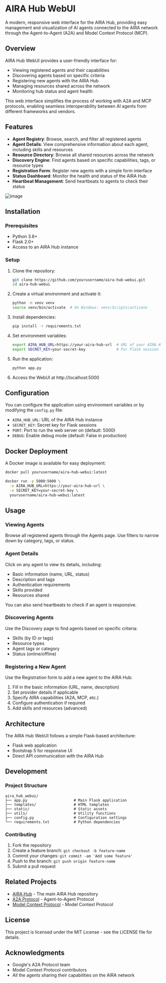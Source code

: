 # AIRA Hub WebUI

A modern, responsive web interface for the AIRA Hub, providing easy management and visualization of AI agents connected to the AIRA network through the Agent-to-Agent (A2A) and Model Context Protocol (MCP).

## Overview

AIRA Hub WebUI provides a user-friendly interface for:

- Viewing registered agents and their capabilities
- Discovering agents based on specific criteria
- Registering new agents with the AIRA Hub
- Managing resources shared across the network
- Monitoring hub status and agent health

This web interface simplifies the process of working with A2A and MCP protocols, enabling seamless interoperability between AI agents from different frameworks and vendors.

## Features

- **Agent Registry**: Browse, search, and filter all registered agents
- **Agent Details**: View comprehensive information about each agent, including skills and resources
- **Resource Directory**: Browse all shared resources across the network
- **Discovery Engine**: Find agents based on specific capabilities, tags, or resource types
- **Registration Form**: Register new agents with a simple form interface
- **Status Dashboard**: Monitor the health and status of the AIRA Hub
- **Heartbeat Management**: Send heartbeats to agents to check their status


![image](https://github.com/user-attachments/assets/eda2654d-d77f-41c3-a5ef-232a118a7e34)

## Installation

### Prerequisites

- Python 3.8+
- Flask 2.0+
- Access to an AIRA Hub instance

### Setup

1. Clone the repository:
   ```bash
   git clone https://github.com/yourusername/aira-hub-webui.git
   cd aira-hub-webui
   ```

2. Create a virtual environment and activate it:
   ```bash
   python -m venv venv
   source venv/bin/activate  # On Windows: venv\Scripts\activate
   ```

3. Install dependencies:
   ```bash
   pip install -r requirements.txt
   ```

4. Set environment variables:
   ```bash
   export AIRA_HUB_URL=https://your-aira-hub-url  # URL of your AIRA Hub
   export SECRET_KEY=your-secret-key              # For Flask session security
   ```

5. Run the application:
   ```bash
   python app.py
   ```

6. Access the WebUI at http://localhost:5000

## Configuration

You can configure the application using environment variables or by modifying the `config.py` file:

- `AIRA_HUB_URL`: URL of the AIRA Hub instance
- `SECRET_KEY`: Secret key for Flask sessions
- `PORT`: Port to run the web server on (default: 5000)
- `DEBUG`: Enable debug mode (default: False in production)

## Docker Deployment

A Docker image is available for easy deployment:

```bash
docker pull yourusername/aira-hub-webui:latest

docker run -p 5000:5000 \
  -e AIRA_HUB_URL=https://your-aira-hub-url \
  -e SECRET_KEY=your-secret-key \
  yourusername/aira-hub-webui:latest
```

## Usage

### Viewing Agents

Browse all registered agents through the Agents page. Use filters to narrow down by category, tags, or status.

### Agent Details

Click on any agent to view its details, including:
- Basic information (name, URL, status)
- Description and tags
- Authentication requirements
- Skills provided
- Resources shared

You can also send heartbeats to check if an agent is responsive.

### Discovering Agents

Use the Discovery page to find agents based on specific criteria:
- Skills (by ID or tags)
- Resource types
- Agent tags or category
- Status (online/offline)

### Registering a New Agent

Use the Registration form to add a new agent to the AIRA Hub:
1. Fill in the basic information (URL, name, description)
2. Set provider details if applicable
3. Specify AIRA capabilities (A2A, MCP, etc.)
4. Configure authentication if required
5. Add skills and resources (advanced)

## Architecture

The AIRA Hub WebUI follows a simple Flask-based architecture:
- Flask web application
- Bootstrap 5 for responsive UI
- Direct API communication with the AIRA Hub

## Development

### Project Structure

```
aira_hub_webui/
├── app.py                     # Main Flask application
├── templates/                 # HTML templates
├── static/                    # Static assets
├── utils/                     # Utility functions
├── config.py                  # Configuration settings
└── requirements.txt           # Python dependencies
```

### Contributing

1. Fork the repository
2. Create a feature branch: `git checkout -b feature-name`
3. Commit your changes: `git commit -am 'Add some feature'`
4. Push to the branch: `git push origin feature-name`
5. Submit a pull request

## Related Projects

- [AIRA Hub](https://github.com/google/A2A) - The main AIRA Hub repository
- [A2A Protocol](https://github.com/google/A2A) - Agent-to-Agent Protocol
- [Model Context Protocol](https://modelcontextprotocol.io) - Model Context Protocol

## License

This project is licensed under the MIT License - see the LICENSE file for details.

## Acknowledgments

- Google's A2A Protocol team
- Model Context Protocol contributors
- All the agents sharing their capabilities on the AIRA network
